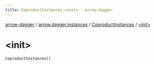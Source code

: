```yaml
---
title: CoproductInstances.<init> - arrow-dagger
---
```


[arrow-dagger](../../index.html) / [arrow.dagger.instances](../index.html) / [CoproductInstances](index.html) / [&lt;init&gt;](./-init-.html)

# &lt;init&gt;

`CoproductInstances()`
